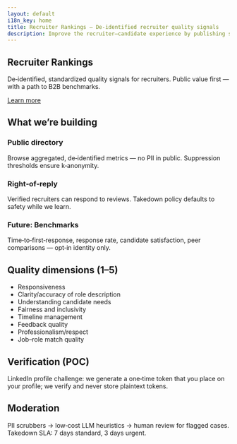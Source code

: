 ```yaml
---
layout: default
i18n_key: home
title: Recruiter Rankings — De‑identified recruiter quality signals
description: Improve the recruiter–candidate experience by publishing standardized quality signals with a safe right‑of‑reply.
---
```


<section class="hero">
  <h1>Recruiter Rankings</h1>
  <p>De‑identified, standardized quality signals for recruiters. Public value first — with a path to B2B benchmarks.</p>
  <a class="cta" href="/about">Learn more</a>
</section>

<section>
  <h2>What we’re building</h2>
  <div class="grid">
    <div class="card">
      <h3>Public directory</h3>
      <p>Browse aggregated, de‑identified metrics — no PII in public. Suppression thresholds ensure k‑anonymity.</p>
    </div>
    <div class="card">
      <h3>Right‑of‑reply</h3>
      <p>Verified recruiters can respond to reviews. Takedown policy defaults to safety while we learn.</p>
    </div>
    <div class="card">
      <h3>Future: Benchmarks</h3>
      <p>Time‑to‑first‑response, response rate, candidate satisfaction, peer comparisons — opt‑in identity only.</p>
    </div>
  </div>
</section>

<section>
  <h2>Quality dimensions (1–5)</h2>
  <ul>
    <li>Responsiveness</li>
    <li>Clarity/accuracy of role description</li>
    <li>Understanding candidate needs</li>
    <li>Fairness and inclusivity</li>
    <li>Timeline management</li>
    <li>Feedback quality</li>
    <li>Professionalism/respect</li>
    <li>Job–role match quality</li>
  </ul>
</section>

<section>
  <h2>Verification (POC)</h2>
  <p>LinkedIn profile challenge: we generate a one‑time token that you place on your profile; we verify and never store plaintext tokens.</p>
</section>

<section>
  <h2>Moderation</h2>
  <p>PII scrubbers → low‑cost LLM heuristics → human review for flagged cases. Takedown SLA: 7 days standard, 3 days urgent.</p>
</section>

